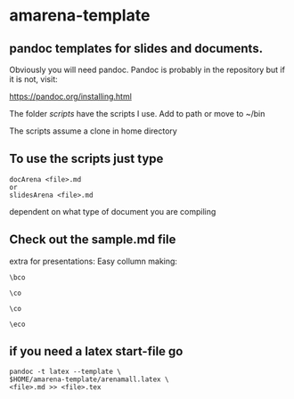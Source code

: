 # amarena-template

## pandoc templates for slides and documents.

Obviously you will need pandoc. Pandoc is probably in the repository
but if it is not, visit:

https://pandoc.org/installing.html


The folder *scripts* have the scripts I use. Add to path or move to ~/bin

The scripts assume a clone in home directory

## To use the scripts just type

```
docArena <file>.md
or
slidesArena <file>.md
```

dependent on what type of document you are compiling

## Check out the sample.md file

extra for presentations: Easy collumn making:

```
\bco

\co

\co

\eco
```

## if you need a latex start-file go

```
pandoc -t latex --template \
$HOME/amarena-template/arenamall.latex \
<file>.md >> <file>.tex

```


